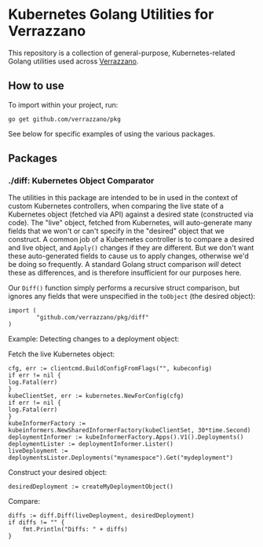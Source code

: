 # Kubernetes Golang Utilities for Verrazzano

This repository is a collection of general-purpose, Kubernetes-related Golang utilities used across
[Verrazzano](https://github.com/verrazzano).

## How to use

To import within your project, run:
```
go get github.com/verrazzano/pkg
```

See below for specific examples of using the various packages.

## Packages

### ./diff: Kubernetes Object Comparator

The utilities in this package are intended to be in used in the context of custom Kubernetes controllers, 
when comparing the live state of a Kubernetes object (fetched via API) against a desired state (constructed
via code).  The "live" object, fetched from Kubernetes, will auto-generate many fields that we won't
or can't specify in the "desired" object that we construct.  A common job of a Kubernetes controller is to 
compare a desired and live object, and `Apply()` changes if they are different.  But we don't want these 
auto-generated fields to cause us to apply changes, otherwise we'd be doing so frequently.  A standard Golang 
struct comparison _will_ detect these as differences, and is therefore insufficient for our purposes here.

Our `Diff()` function simply performs a recursive struct comparison, but ignores any fields that were unspecified 
in the `toObject` (the desired object):

```
import (
        "github.com/verrazzano/pkg/diff"
)
```

Example: Detecting changes to a deployment object:

Fetch the live Kubernetes object:
```
cfg, err := clientcmd.BuildConfigFromFlags("", kubeconfig)
if err != nil {
log.Fatal(err)
}
kubeClientSet, err := kubernetes.NewForConfig(cfg)
if err != nil {
log.Fatal(err)
}
kubeInformerFactory := kubeinformers.NewSharedInformerFactory(kubeClientSet, 30*time.Second)
deploymentInformer := kubeInformerFactory.Apps().V1().Deployments()
deploymentLister := deploymentInformer.Lister()
liveDeployment := deploymentsLister.Deployments("mynamespace").Get("mydeployment")
```

Construct your desired object:
```
desiredDeployment := createMyDeploymentObject()
```

Compare:
```
diffs := diff.Diff(liveDeployment, desiredDeployment)
if diffs != "" {
	fmt.Println("Diffs: " + diffs)
}
```
